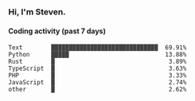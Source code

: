 ### Hi, I'm Steven.

#### Coding activity (past 7 days)
```
Text        ▓▓▓▓▓▓▓▓▓▓▓▓▓▓▓▓▓▓▓▓▓▓▓▓▓▓▓▓▓▓  69.91%
Python      ▓▓▓▓▓                           13.88%
Rust        ▓                                3.89%
TypeScript  ▓                                3.63%
PHP         ▓                                3.33%
JavaScript  ▓                                2.74%
other       ▓                                2.62%
```
